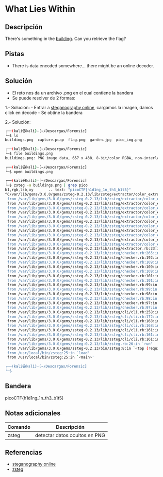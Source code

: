 # What Lies Within




## Descripción
There's something in the [building](https://jupiter.challenges.picoctf.org/static/011955b303f293d60c8116e6a4c5c84f/buildings.png). Can you retrieve the flag?

## Pistas
- There is data encoded somewhere... there might be an online decoder.

## Solución

- El reto nos da un archivo .png en el cual contiene la bandera
- Se puede resolver de 2 formas:

1.- Solución:
	- Entrar a  [steganography online](https://stylesuxx.github.io/steganography/), cargamos la imagen, damos click en decode 
	- Se obtine la bandera 

2.- Solución:
``` bash
┌──(kali㉿kali)-[~/Descargas/Forensic]
└─$ ls
buildings.png  capture.pcap  flag.png  garden.jpg  pico_img.png
                                                                                                                                                            
┌──(kali㉿kali)-[~/Descargas/Forensic]
└─$ file buildings.png 
buildings.png: PNG image data, 657 x 438, 8-bit/color RGBA, non-interlaced
                                                                                                                                                            
┌──(kali㉿kali)-[~/Descargas/Forensic]
└─$ open buildings.png 
                                                                                                                                                            
┌──(kali㉿kali)-[~/Descargas/Forensic]
└─$ zsteg -a buildings.png | grep pico
b1,rgb,lsb,xy       .. text: "picoCTF{h1d1ng_1n_th3_b1t5}"
^C/var/lib/gems/3.0.0/gems/zsteg-0.2.13/lib/zsteg/extractor/color_extractor.rb:56:in `shift': Interrupt
 from /var/lib/gems/3.0.0/gems/zsteg-0.2.13/lib/zsteg/extractor/color_extractor.rb:56:in `block (3 levels) in color_extract'
 from /var/lib/gems/3.0.0/gems/zsteg-0.2.13/lib/zsteg/extractor/color_extractor.rb:56:in `times'
 from /var/lib/gems/3.0.0/gems/zsteg-0.2.13/lib/zsteg/extractor/color_extractor.rb:56:in `block (2 levels) in color_extract'
 from /var/lib/gems/3.0.0/gems/zsteg-0.2.13/lib/zsteg/extractor/color_extractor.rb:128:in `block (2 levels) in coord_iterator'
 from /var/lib/gems/3.0.0/gems/zsteg-0.2.13/lib/zsteg/extractor/color_extractor.rb:128:in `step'
 from /var/lib/gems/3.0.0/gems/zsteg-0.2.13/lib/zsteg/extractor/color_extractor.rb:128:in `block in coord_iterator'
 from /var/lib/gems/3.0.0/gems/zsteg-0.2.13/lib/zsteg/extractor/color_extractor.rb:128:in `step'
 from /var/lib/gems/3.0.0/gems/zsteg-0.2.13/lib/zsteg/extractor/color_extractor.rb:128:in `coord_iterator'
 from /var/lib/gems/3.0.0/gems/zsteg-0.2.13/lib/zsteg/extractor/color_extractor.rb:41:in `block in color_extract'
 from /var/lib/gems/3.0.0/gems/zsteg-0.2.13/lib/zsteg/extractor/color_extractor.rb:40:in `catch'
 from /var/lib/gems/3.0.0/gems/zsteg-0.2.13/lib/zsteg/extractor/color_extractor.rb:40:in `color_extract'
 from /var/lib/gems/3.0.0/gems/zsteg-0.2.13/lib/zsteg/extractor.rb:23:in `extract'
 from /var/lib/gems/3.0.0/gems/zsteg-0.2.13/lib/zsteg/checker.rb:265:in `check_channels'
 from /var/lib/gems/3.0.0/gems/zsteg-0.2.13/lib/zsteg/checker.rb:192:in `check_channels'
 from /var/lib/gems/3.0.0/gems/zsteg-0.2.13/lib/zsteg/checker.rb:109:in `block (5 levels) in check'
 from /var/lib/gems/3.0.0/gems/zsteg-0.2.13/lib/zsteg/checker.rb:109:in `each'
 from /var/lib/gems/3.0.0/gems/zsteg-0.2.13/lib/zsteg/checker.rb:109:in `block (4 levels) in check'
 from /var/lib/gems/3.0.0/gems/zsteg-0.2.13/lib/zsteg/checker.rb:101:in `each'
 from /var/lib/gems/3.0.0/gems/zsteg-0.2.13/lib/zsteg/checker.rb:101:in `block (3 levels) in check'
 from /var/lib/gems/3.0.0/gems/zsteg-0.2.13/lib/zsteg/checker.rb:99:in `each'
 from /var/lib/gems/3.0.0/gems/zsteg-0.2.13/lib/zsteg/checker.rb:99:in `block (2 levels) in check'
 from /var/lib/gems/3.0.0/gems/zsteg-0.2.13/lib/zsteg/checker.rb:98:in `each'
 from /var/lib/gems/3.0.0/gems/zsteg-0.2.13/lib/zsteg/checker.rb:98:in `block in check'
 from /var/lib/gems/3.0.0/gems/zsteg-0.2.13/lib/zsteg/checker.rb:97:in `each'
 from /var/lib/gems/3.0.0/gems/zsteg-0.2.13/lib/zsteg/checker.rb:97:in `check'
 from /var/lib/gems/3.0.0/gems/zsteg-0.2.13/lib/zsteg/cli/cli.rb:258:in `check'
 from /var/lib/gems/3.0.0/gems/zsteg-0.2.13/lib/zsteg/cli/cli.rb:172:in `block (2 levels) in run'
 from /var/lib/gems/3.0.0/gems/zsteg-0.2.13/lib/zsteg/cli/cli.rb:168:in `each'
 from /var/lib/gems/3.0.0/gems/zsteg-0.2.13/lib/zsteg/cli/cli.rb:168:in `block in run'
 from /var/lib/gems/3.0.0/gems/zsteg-0.2.13/lib/zsteg/cli/cli.rb:161:in `each'
 from /var/lib/gems/3.0.0/gems/zsteg-0.2.13/lib/zsteg/cli/cli.rb:161:in `each_with_index'
 from /var/lib/gems/3.0.0/gems/zsteg-0.2.13/lib/zsteg/cli/cli.rb:161:in `run'
 from /var/lib/gems/3.0.0/gems/zsteg-0.2.13/lib/zsteg.rb:26:in `run'
 from /var/lib/gems/3.0.0/gems/zsteg-0.2.13/bin/zsteg:8:in `<top (required)>'
 from /usr/local/bin/zsteg:25:in `load'
 from /usr/local/bin/zsteg:25:in `<main>'
                                                                                                                                                            
┌──(kali㉿kali)-[~/Descargas/Forensic]
└─$ 

```


## Bandera
picoCTF{h1d1ng_1n_th3_b1t5}

## Notas adicionales
| Comando | Descripción |
|------ | -------------- |
| zsteg| detectar datos ocultos en PNG|

## Referencias
- [steganography online](https://stylesuxx.github.io/steganography/)
- [zsteg](https://www.aldeid.com/wiki/Zsteg)
